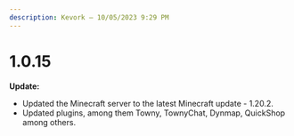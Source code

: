 ```yaml
---
description: Kevork — 10/05/2023 9:29 PM
---
```


# 1.0.15

**Update:**

* Updated the Minecraft server to the latest Minecraft update - 1.20.2.
* Updated plugins, among them Towny, TownyChat, Dynmap, QuickShop among others.
